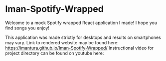 # Iman-Spotify-Wrapped
Welcome to a mock Spotify wrapped React application I made! I hope you find songs you enjoy!

This application was made strictly for desktops and results on smartphones may vary. 
Link to rendered website may be found here: https://imantura.github.io/Iman-Spotify-Wrapped/ 
Instructional video for project directory can be found on youtube here: 
